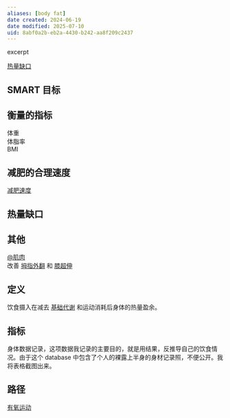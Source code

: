 ```yaml
---
aliases: [body fat]
date created: 2024-06-19
date modified: 2025-07-10
uid: 8abf0a2b-eb2a-4430-b242-aa8f209c2437
---
```


excerpt

<!-- more -->

[热量缺口](热量缺口.md)

<!-- more -->

## SMART 目标

## 衡量的指标

体重  
体脂率  
BMI

## 减肥的合理速度

[减肥速度](减肥速度.md)

## 热量缺口

## 其他

[@肌肉](@肌肉.md)  
改善 [拇指外翻](拇指外翻.md) 和 [膝超伸](膝超伸.md)

## 定义

饮食摄入在减去 [基础代谢](基础代谢.md) 和运动消耗后身体的热量盈余。

## 指标

身体数据记录，这项数据我记录的主要目的，就是用结果，反推导自己的饮食情况。由于这个 database 中包含了个人的裸露上半身的身材记录照，不便公开。我将表格截图出来。

## 路径

[有氧运动](有氧运动.md)
